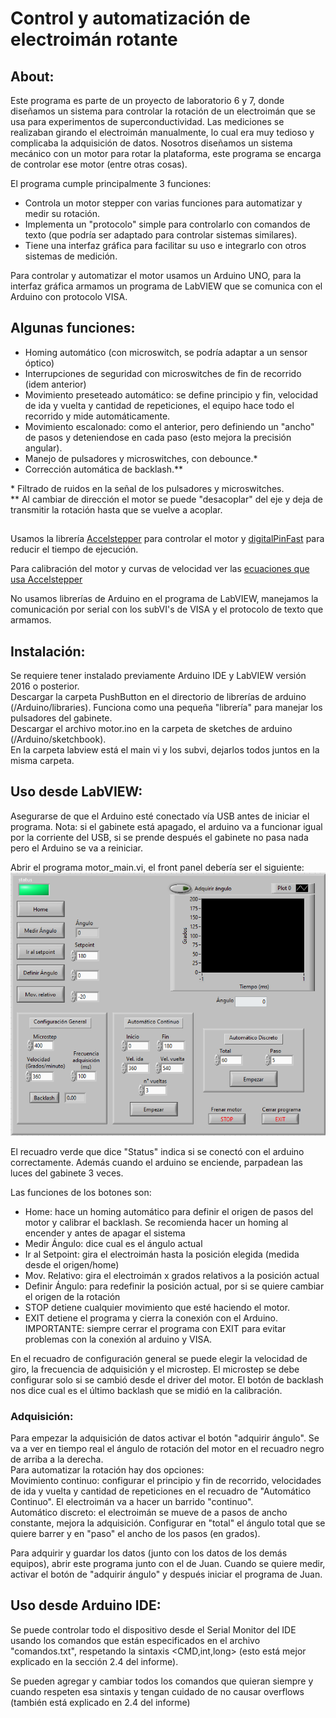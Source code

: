 # Control y automatización de electroimán rotante

## About:

Este programa es parte de un proyecto de laboratorio 6 y 7, donde diseñamos un sistema para controlar la rotación de un electroimán que se usa para experimentos de superconductividad. 
Las mediciones se realizaban girando el electroimán manualmente, lo cual era muy tedioso y complicaba la adquisición de datos.
Nosotros diseñamos un sistema mecánico con un motor para rotar la plataforma, este programa se encarga de controlar ese motor (entre otras cosas).

El programa cumple principalmente 3 funciones:
- Controla un motor stepper con varias funciones para automatizar y medir su rotación.
- Implementa un "protocolo" simple para controlarlo con comandos de texto (que podría ser adaptado para controlar sistemas similares).
- Tiene una interfaz gráfica para facilitar su uso e integrarlo con otros sistemas de medición.

Para controlar y automatizar el motor usamos un Arduino UNO, para la interfaz gráfica armamos un programa de LabVIEW que se comunica con el Arduino con protocolo VISA.

## Algunas funciones:
* Homing automático (con microswitch, se podría adaptar a un sensor óptico)
* Interrupciones de seguridad con microswitches de fin de recorrido (idem anterior)
* Movimiento preseteado automático: se define principio y fin, velocidad de ida y vuelta y cantidad de repeticiones, el equipo hace todo el recorrido y mide automáticamente.
* Movimiento escalonado: como el anterior, pero definiendo un "ancho" de pasos y deteniendose en cada paso (esto mejora la precisión angular).
* Manejo de pulsadores y microswitches, con debounce.*
* Corrección automática de backlash.**

\* Filtrado de ruidos en la señal de los pulsadores y microswitches.\
\** Al cambiar de dirección el motor se puede "desacoplar" del eje y deja de transmitir la rotación hasta que se vuelve a acoplar.

##

Usamos la librería [Accelstepper](https://www.airspayce.com/mikem/arduino/AccelStepper/) para controlar el motor y [digitalPinFast](https://github.com/TheFidax/digitalPinFast) para reducir el tiempo de ejecución.

Para calibración del motor y curvas de velocidad ver las [ecuaciones que usa Accelstepper](https://www.embedded.com/generate-stepper-motor-speed-profiles-in-real-time/)

No usamos librerías de Arduino en el programa de LabVIEW, manejamos la comunicación por serial con los subVI's de VISA y el protocolo de texto que armamos.


## Instalación:
Se requiere tener instalado previamente Arduino IDE y LabVIEW versión 2016 o posterior.  
Descargar la carpeta PushButton en el directorio de librerías de arduino (/Arduino/libraries). Funciona como una pequeña "librería" para manejar los pulsadores del gabinete.  
Descargar el archivo motor.ino en la carpeta de sketches de arduino (/Arduino/sketchbook).  
En la carpeta labview está el main vi y los subvi, dejarlos todos juntos en la misma carpeta.

## Uso desde LabVIEW:
Asegurarse de que el Arduino esté conectado vía USB antes de iniciar el programa. Nota: si el gabinete está apagado, el arduino va a funcionar igual por la corriente del USB, si se prende después el gabinete no pasa nada pero el Arduino se va a reiniciar.

Abrir el programa motor_main.vi, el front panel debería ser el siguiente:
![front panel](front_panel.PNG?raw=true "Title")

El recuadro verde que dice "Status" indica si se conectó con el arduino correctamente. Además cuando el arduino se enciende, parpadean las luces del gabinete 3 veces.

Las funciones de los botones son:

* Home: hace un homing automático para definir el origen de pasos del motor y calibrar el backlash. Se recomienda hacer un homing al encender y antes de apagar el sistema
* Medir Ángulo: dice cual es el ángulo actual
* Ir al Setpoint: gira el electroimán hasta la posición elegida (medida desde el origen/home)
* Mov. Relativo: gira el electroimán x grados relativos a la posición actual
* Definir Ángulo: para redefinir la posición actual, por si se quiere cambiar el origen de la rotación
* STOP detiene cualquier movimiento que esté haciendo el motor.
* EXIT detiene el programa y cierra la conexión con el Arduino. IMPORTANTE: siempre cerrar el programa con EXIT para evitar problemas con la conexión al arduino y VISA.

En el recuadro de configuración general se puede elegir la velocidad de giro, la frecuencia de adquisición y el microstep. El microstep se debe configurar solo si se cambió desde el driver del motor. El botón de backlash nos dice cual es el último backlash que se midió en la calibración.

### Adquisición:
Para empezar la adquisición de datos activar el botón "adquirir ángulo". Se va a ver en tiempo real el ángulo de rotación del motor en el recuadro negro de arriba a la derecha.  
Para automatizar la rotación hay dos opciones:  
Movimiento continuo: configurar el principio y fin de recorrido, velocidades de ida y vuelta y cantidad de repeticiones en el recuadro de "Automático Continuo". El electroimán va a hacer un barrido "continuo".  
Automático discreto: el electroimán se mueve de a pasos de ancho constante, mejora la adquisición. Configurar en "total" el ángulo total que se quiere barrer y en "paso" el ancho de los pasos (en grados).

Para adquirir y guardar los datos (junto con los datos de los demás equipos), abrir este programa junto con el de Juan. Cuando se quiere medir, activar el botón de "adquirir ángulo" y después iniciar el programa de Juan.

## Uso desde Arduino IDE:
Se puede controlar todo el dispositivo desde el Serial Monitor del IDE usando los comandos que están especificados en el archivo "comandos.txt", respetando la sintaxis <CMD,int,long> (esto está mejor explicado en la sección 2.4 del informe).

Se pueden agregar y cambiar todos los comandos que quieran siempre y cuando respeten esa sintaxis y tengan cuidado de no causar overflows (también está explicado en 2.4 del informe)
